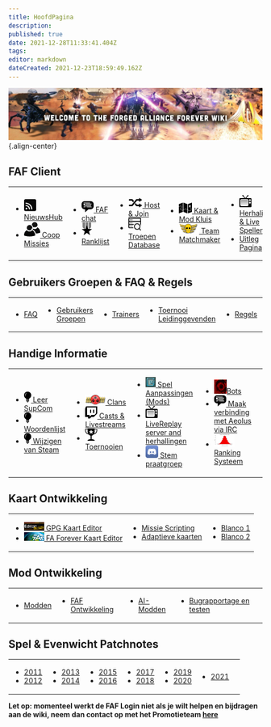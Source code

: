 ```yaml
---
title: HoofdPagina
description: 
published: true
date: 2021-12-28T11:33:41.404Z
tags: 
editor: markdown
dateCreated: 2021-12-23T18:59:49.162Z
---
```


![wiki-banner.jpg](/wiki-banner.jpg){.align-center}

## FAF Client
<table>
<tbody>
<tr>
<td><ul>
<li><img src="/faf-client-icons/newshub-icon.png"><a href="NewsHub"> NieuwsHub</a></li>
<li><img src="/faf-client-icons/coop-icon.png"><a href="Coop-Missions"> Coop Missies</a></li>
</ul></td>
<td><ul>
<li><img src="/faf-client-icons/fafchat-icon.png"><a href="FAF-chat"> FAF chat</a></li>
<li><img src="/faf-client-icons/leaderboards-icon.png"><a href="Leaderboards"> Ranklijst</a></li>
</ul></td>
<td><ul>
<li><img src="/faf-client-icons/find-games-icon.png"><a href="Host-and-join-games"> Host & Join</a></li>
<li><img src="/information-icons/database.png" width=25px><a href="Unit-Database"> Troepen Database</a></li>
</ul></td>
<td><ul>
<li><img src="/faf-client-icons/maps-icon.png"><a href="Map-&-Mod-Vault"> Kaart & Mod Kluis</a></li>
<li><img src="/faf-client-icons/tmm-icon.png"><a href="tmm"> Team Matchmaker</a></li>
</ul></td>
<td><ul>
<li><img src="/faf-client-icons/replays-icon.png"><a href="Replays-&-Live-Games"> Herhalingen &amp; Live Spellen</a></li>
<li><a href="/Tutorials"> Uitleg Pagina</a></li>
</ul></td>
<td></td>
</tr>
</tbody>
</table>

## Gebruikers Groepen & FAQ & Regels 
<table>
<tbody>
<tr>
<td><ul>
<li><a href="FAQ"> FAQ</a></li>
</ul></td>
<td><ul>
<li><a href="User-Groups"> Gebruikers Groepen</a></li>
</ul></td>
<td><ul>
<li><a href="User-Groups#trainers"> Trainers</a></li>
</ul></td>
<td><ul>
<li><a href="User-Groups#tournament-directors"> Toernooi Leidinggevenden</a></li>
</ul></td>
<td><ul>
<li><a href="FAF-Rules"> Regels</a></li>
</ul></td>
<td><ul>
<li><a href="Vault-Rules">Kluis Regels</a></li>
</ul></td>
</tr>
</tbody>
</table>



## **Handige Informatie**
<table>
<tbody>
<tr>
<td><ul>
<li><img src="/information-icons/tutorials-icon.png"/><a href="Learning-SupCom"> Leer SupCom</a></li>
<li><img src="/information-icons/tutorials-icon.png"/><a href="Glossary"> Woordenlijst</a></li>
<li><img src="/information-icons/tutorials-icon.png"/><a href="Changes-from-steam"> Wijzigen van Steam</a></li>
</ul></td>
<td><ul>
<li><img src="/information-icons/clan-icon.png"/><a href="Clans"> Clans</a></li>
<li><img src="/information-icons/livestreams-icon.png"><a href="Casts&Livestreams"> Casts & Livestreams</a></li>
<li><img src="/information-icons/tournaments-icon.png"/> <a href="Tournaments" title="wikilink"> Toernooien</a></li>
</ul></td>
<td><ul>
<li><img src="/information-icons/gazui.png" width="20"/><a href="Game-Modifications-(Mods)"> Spel Aanpassingen (Mods)</a></li>
<li><img src="/information-icons/replays-icon.png"/><a href="LiveReplay-server-and-replays"> LiveReplay server and herhallingen</a></li>
<li><img src="/information-icons/discord-icon.png" width="25"/><a href="Voicechat-(Discord)"> Stem praatgroep</a></li>
</ul></td>
<td><ul>
<li><img src="/information-icons/qai.png" width="25"/><a href="Bots">Bots</a></li>
<li><img src="/information-icons/chat-icon.png"/><a href="Chat-IRC-server"> Maak verbinding met Aeolus via IRC</a></li>
<li><img src="/information-icons/rating-icon.png" width="40"/><a href="Rating-System"> Ranking Systeem</a></li>
</ul></td>
<td></td>
</tr>
</tbody>
</table>

## **Kaart Ontwikkeling**
<table>
<tbody>
<tr>
<td><ul>
<li><img src="/map-and-mod-icons/gpg-map-editor.png" width="40"/><a href="Map-Editor"> GPG Kaart Editor</a></li>
<li><img src="/map-and-mod-icons/faf-map-editor.png" width="40"/><a href="FA-Forever-Map-Editor"> FA Forever Kaart Editor</a></li>
</ul></td>
<td><ul>
<li><a href="Mission-Scripting"> Missie Scripting</a></li>
<li><a href="Adaptive-Maps"> Adaptieve kaarten</a></li>
</ul></td>
<td><ul>
<li><a href=""> Blanco 1</a></li>
<li><a href=""> Blanco 2</a></li>
</ul></td>
</tr>
</tbody>
</table>

## **Mod Ontwikkeling**
<table>
<tbody>
<tr>
<td><ul>
<li><a href="Modding"> Modden</a></li>
</ul></td>
<td><ul>
<li><a href="FAF-Development"> FAF Ontwikkeling</a></li>
</ul></td>
<td><ul>
<li><a href="AI-Modding"> AI-Modden</a></li>
</ul></td>
<td><ul>
<li><a href="Bug-reporting-and-testing"> Bugrapportage en testen</a></li>
</ul></td>
<td></td>
</tr>
</tbody>
</table>

## Spel & Evenwicht Patchnotes
<table>
<tbody>
<tr class="odd">
<td><ul>
<li><a href="/patches/Game-&-Balance-Patchnotes-2011"> 2011</a></li>
<li><a href="/patches/Game-&-Balance-Patchnotes-2012"> 2012</a></li>
</ul></td>
<td><ul>
<li><a href="/patches/Game-&-Balance-Patchnotes-2013"> 2013</a></li>
<li><a href="/patches/Game-&-Balance-Patchnotes-2014"> 2014</a></li>
</ul></td>
<td><ul>
<li><a href="/patches/Game-&-Balance-Patchnotes-2015"> 2015</a></li>
<li><a href="/patches/Game-&-Balance-Patchnotes-2016"> 2016</a></li>
</ul></td>
<td><ul>
<li><a href="/patches/Game-&-Balance-Patchnotes-2017"> 2017</a></li>
<li><a href="/patches/Game-&-Balance-Patchnotes-2018"> 2018</a></li>
</ul></td>
<td><ul>
<li><a href="/patches/Game-&-Balance-Patchnotes-2019"> 2019</a></li>
<li><a href="/patches/Game-&-Balance-Patchnotes-2020"> 2020</a></li>
</ul></td>
<td><ul>
<li><a href="/patches/Game-&-Balance-Patchnotes-2021"> 2021</a></li>
</ul></td>
<td></td>
</tr>
</tbody>
</table>



**Let op: momenteel werkt de FAF Login niet als je wilt helpen en bijdragen aan de wiki, neem dan contact op met het Promotieteam [here](https://discord.gg/YdGN2aESTQ)**